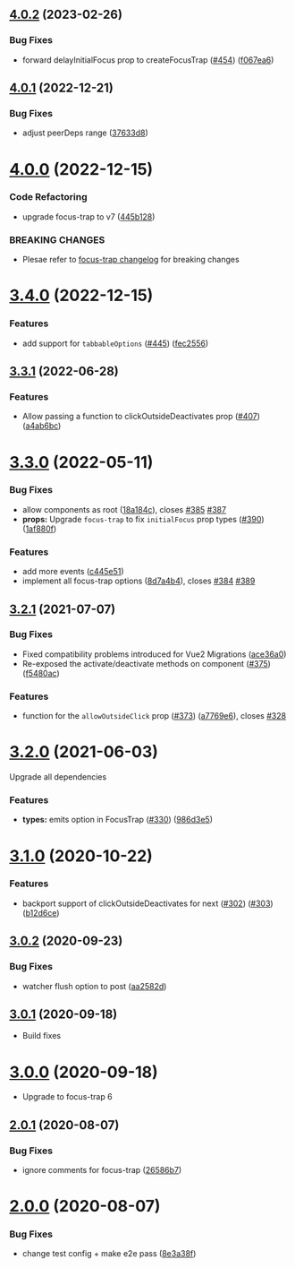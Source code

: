 ## [4.0.2](https://github.com/posva/focus-trap-vue/compare/v4.0.1...v4.0.2) (2023-02-26)

### Bug Fixes

- forward delayInitialFocus prop to createFocusTrap ([#454](https://github.com/posva/focus-trap-vue/issues/454)) ([f067ea6](https://github.com/posva/focus-trap-vue/commit/f067ea65b83e734eca81540169f0439cd9678388))

## [4.0.1](https://github.com/posva/focus-trap-vue/compare/v4.0.0...v4.0.1) (2022-12-21)

### Bug Fixes

- adjust peerDeps range ([37633d8](https://github.com/posva/focus-trap-vue/commit/37633d85ec610a53b26bf32655100e60b5d3f857))

# [4.0.0](https://github.com/posva/focus-trap-vue/compare/v3.4.0...v4.0.0) (2022-12-15)

### Code Refactoring

- upgrade focus-trap to v7 ([445b128](https://github.com/posva/focus-trap-vue/commit/445b12859396e5d97ab3757a741b97986dc71474))

### BREAKING CHANGES

- Plesae refer to [focus-trap changelog](https://github.com/focus-trap/focus-trap/blob/master/CHANGELOG.md#700) for breaking changes

# [3.4.0](https://github.com/posva/focus-trap-vue/compare/v3.3.1...v3.4.0) (2022-12-15)

### Features

- add support for `tabbableOptions` ([#445](https://github.com/posva/focus-trap-vue/issues/445)) ([fec2556](https://github.com/posva/focus-trap-vue/commit/fec255642547815bc586177e0d009b29e438daba))

## [3.3.1](https://github.com/posva/focus-trap-vue/compare/v3.3.0...v3.3.1) (2022-06-28)

### Features

- Allow passing a function to clickOutsideDeactivates prop ([#407](https://github.com/posva/focus-trap-vue/issues/407)) ([a4ab6bc](https://github.com/posva/focus-trap-vue/commit/a4ab6bc20ad176bde772ea0cc8fc9e8c29dcc047))

# [3.3.0](https://github.com/posva/focus-trap-vue/compare/v3.2.1...v3.3.0) (2022-05-11)

### Bug Fixes

- allow components as root ([18a184c](https://github.com/posva/focus-trap-vue/commit/18a184c2a58a57f1f1df9b9855c5c6bed69bdac0)), closes [#385](https://github.com/posva/focus-trap-vue/issues/385) [#387](https://github.com/posva/focus-trap-vue/issues/387)
- **props:** Upgrade `focus-trap` to fix `initialFocus` prop types ([#390](https://github.com/posva/focus-trap-vue/issues/390)) ([1af880f](https://github.com/posva/focus-trap-vue/commit/1af880f6b9514d2296e54c430094c78a31925d80))

### Features

- add more events ([c445e51](https://github.com/posva/focus-trap-vue/commit/c445e514df2d28f4d5ae0d08fd100fc67e7dc592))
- implement all focus-trap options ([8d7a4b4](https://github.com/posva/focus-trap-vue/commit/8d7a4b48e94c8b45d197d93f9172e709d1c65818)), closes [#384](https://github.com/posva/focus-trap-vue/issues/384) [#389](https://github.com/posva/focus-trap-vue/issues/389)

## [3.2.1](https://github.com/posva/focus-trap-vue/compare/v3.2.0...v3.2.1) (2021-07-07)

### Bug Fixes

- Fixed compatibility problems introduced for Vue2 Migrations ([ace36a0](https://github.com/posva/focus-trap-vue/commit/ace36a06e888eeab987066e575b39f78e8f6247e))
- Re-exposed the activate/deactivate methods on component ([#375](https://github.com/posva/focus-trap-vue/issues/375)) ([f5480ac](https://github.com/posva/focus-trap-vue/commit/f5480ac793f9f07c02e3cc0f2b0d6c89e689221c))

### Features

- function for the `allowOutsideClick` prop ([#373](https://github.com/posva/focus-trap-vue/issues/373)) ([a7769e6](https://github.com/posva/focus-trap-vue/commit/a7769e61cbb0b4ded04c7dd9f3bd78c7aaace50e)), closes [#328](https://github.com/posva/focus-trap-vue/issues/328)

# [3.2.0](https://github.com/posva/focus-trap-vue/compare/v3.1.0...v3.2.0) (2021-06-03)

Upgrade all dependencies

### Features

- **types:** emits option in FocusTrap ([#330](https://github.com/posva/focus-trap-vue/issues/330)) ([986d3e5](https://github.com/posva/focus-trap-vue/commit/986d3e57cd0f25b81ca18ab811d45729b8856a98))

# [3.1.0](https://github.com/posva/focus-trap-vue/compare/v3.0.2...v3.1.0) (2020-10-22)

### Features

- backport support of clickOutsideDeactivates for next ([#302](https://github.com/posva/focus-trap-vue/issues/302)) ([#303](https://github.com/posva/focus-trap-vue/issues/303)) ([b12d6ce](https://github.com/posva/focus-trap-vue/commit/b12d6cea16506d65388cdd8df81797e2f650247a))

## [3.0.2](https://github.com/posva/focus-trap-vue/compare/v3.0.1...v3.0.2) (2020-09-23)

### Bug Fixes

- watcher flush option to post ([aa2582d](https://github.com/posva/focus-trap-vue/commit/aa2582df912475d2ca91e5fb1296c1d113085e78))

## [3.0.1](https://github.com/posva/focus-trap-vue/compare/v3.0.0...v3.0.1) (2020-09-18)

- Build fixes

# [3.0.0](https://github.com/posva/focus-trap-vue/compare/v2.0.1...v3.0.0) (2020-09-18)

- Upgrade to focus-trap 6

## [2.0.1](https://github.com/posva/focus-trap-vue/compare/v2.0.0...v2.0.1) (2020-08-07)

### Bug Fixes

- ignore comments for focus-trap ([26586b7](https://github.com/posva/focus-trap-vue/commit/26586b72b5f63f4fe12ea879bb237b9e28d0ad1c))

# [2.0.0](https://github.com/posva/focus-trap-vue/compare/v0.0.6...v2.0.0) (2020-08-07)

### Bug Fixes

- change test config + make e2e pass ([8e3a38f](https://github.com/posva/focus-trap-vue/commit/8e3a38f5359991426ad11c633b929229151300ae))
